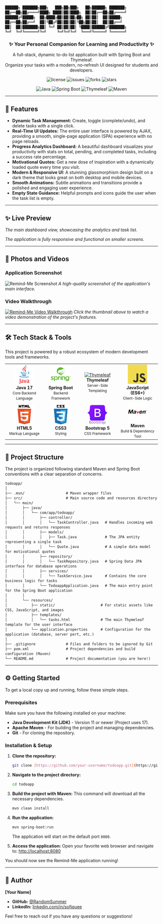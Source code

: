 
```plaintext
██████╗ ███████╗███╗   ███╗██╗███╗   ██╗██████╗ ███████╗
██╔══██╗██╔════╝████╗ ████║██║████╗  ██║██╔══██╗██╔════╝
██████╔╝█████╗  ██╔████╔██║██║██╔██╗ ██║██║  ██║█████╗
██╔══██╗██╔══╝  ██║╚██╔╝██║██║██║╚██╗██║██║  ██║██╔══╝
██║  ██║███████╗██║ ╚═╝ ██║██║██║ ╚████║██████╔╝███████╗
╚═╝  ╚═╝╚══════╝╚═╝     ╚═╝╚═╝╚═╝  ╚═══╝╚═════╝ ╚══════╝
```

<div align="center">

### ✨ Your Personal Companion for Learning and Productivity ✨

<p align="center">
  A full-stack, dynamic to-do list application built with Spring Boot and Thymeleaf. <br />
  Organize your tasks with a modern, no-refresh UI designed for students and developers.
</p>

<p align="center">
    <img src="https://img.shields.io/badge/license-MIT-blue.svg?style=for-the-badge" alt="license">
    <img src="https://img.shields.io/github/issues/your-username/remind-me?style=for-the-badge" alt="issues">
    <img src="https://img.shields.io/github/forks/your-username/remind-me?style=for-the-badge" alt="forks">
    <img src="https://img.shields.io/github/stars/your-username/remind-me?style=for-the-badge" alt="stars">
</p>

<p align="center">
    <img src="https://img.shields.io/badge/Java-17-orange?style=for-the-badge&logo=java" alt="Java">
    <img src="https://img.shields.io/badge/Spring_Boot-6DB33F?style=for-the-badge&logo=spring-boot&logoColor=white" alt="Spring Boot">
    <img src="https://img.shields.io/badge/Thymeleaf-005F0F?style=for-the-badge&logo=thymeleaf&logoColor=white" alt="Thymeleaf">
    <img src="https://img.shields.io/badge/Maven-C71A36?style=for-the-badge&logo=apache-maven&logoColor=white" alt="Maven">
</p>

</div>


---

## 🚀 Features

* **Dynamic Task Management:** Create, toggle (complete/undo), and delete tasks with a single click.
* **Real-Time UI Updates:** The entire user interface is powered by AJAX, providing a smooth, single-page application (SPA) experience with no page reloads.
* **Progress Analytics Dashboard:** A beautiful dashboard visualizes your productivity with stats on total, pending, and completed tasks, including a success rate percentage.
* **Motivational Quotes:** Get a new dose of inspiration with a dynamically loaded quote every time you visit.
* **Modern & Responsive UI:** A stunning glassmorphism design built on a dark theme that looks great on both desktop and mobile devices.
* **Smooth Animations:** Subtle animations and transitions provide a polished and engaging user experience.
* **Empty State Guidance:** Helpful prompts and icons guide the user when the task list is empty.

---

## ✨ Live Preview


*The main dashboard view, showcasing the analytics and task list.*


*The application is fully responsive and functional on smaller screens.*

---
## 📸 Photos and Videos


### Application Screenshot
![Remind-Me Screenshot](https://via.placeholder.com/800x450.png?text=Replace+with+your+app+screenshot)
*A high-quality screenshot of the application's main interface.*

### Video Walkthrough
[![Remind-Me Video Walkthrough](https://via.placeholder.com/800x450.png?text=Replace+with+your+video+thumbnail)](https://www.youtube.com/watch?v=your_video_id)
*Click the thumbnail above to watch a video demonstration of the project's features.*


---

## 🛠️ Tech Stack & Tools

This project is powered by a robust ecosystem of modern development tools and frameworks.

<table>
  <tr>
    <td align="center">
      <a href="https://www.java.com/">
        <img src="https://raw.githubusercontent.com/devicons/devicon/master/icons/java/java-original-wordmark.svg" alt="Java" width="65" height="65"/>
      </a>
      <br><strong>Java 17</strong>
      <br><small>Core Backend Language</small>
    </td>
    <td align="center">
      <a href="https://spring.io/projects/spring-boot">
        <img src="https://raw.githubusercontent.com/devicons/devicon/master/icons/spring/spring-original-wordmark.svg" alt="Spring Boot" width="65" height="65"/>
      </a>
      <br><strong>Spring Boot</strong>
      <br><small>Backend Framework</small>
    </td>
    <td align="center">
      <a href="https://www.thymeleaf.org/">
        <img src="https://www.thymeleaf.org/images/thymeleaf.png" alt="Thymeleaf" width="65" height="65"/>
      </a>
      <br><strong>Thymeleaf</strong>
      <br><small>Server-Side Templating</small>
    </td>
     <td align="center">
      <a href="https://developer.mozilla.org/en-US/docs/Web/JavaScript">
        <img src="https://raw.githubusercontent.com/devicons/devicon/master/icons/javascript/javascript-original.svg" alt="JavaScript" width="65" height="65"/>
      </a>
      <br><strong>JavaScript (ES6+)</strong>
      <br><small>Client-Side Logic</small>
    </td>
  </tr>
  <tr>
    <td align="center">
      <a href="https://developer.mozilla.org/en-US/docs/Web/HTML">
        <img src="https://raw.githubusercontent.com/devicons/devicon/master/icons/html5/html5-original-wordmark.svg" alt="HTML5" width="65" height="65"/>
      </a>
      <br><strong>HTML5</strong>
      <br><small>Markup Language</small>
    </td>
    <td align="center">
      <a href="https://developer.mozilla.org/en-US/docs/Web/CSS">
        <img src="https://raw.githubusercontent.com/devicons/devicon/master/icons/css3/css3-original-wordmark.svg" alt="CSS3" width="65" height="65"/>
      </a>
      <br><strong>CSS3</strong>
      <br><small>Styling</small>
    </td>
    <td align="center">
      <a href="https://getbootstrap.com/">
        <img src="https://raw.githubusercontent.com/devicons/devicon/master/icons/bootstrap/bootstrap-original-wordmark.svg" alt="Bootstrap" width="65" height="65"/>
      </a>
      <br><strong>Bootstrap 5</strong>
      <br><small>CSS Framework</small>
    </td>
    <td align="center">
      <a href="https://maven.apache.org/">
        <img src="https://raw.githubusercontent.com/devicons/devicon/master/icons/maven/maven-original-wordmark.svg" alt="Maven" width="65" height="65"/>
      </a>
      <br><strong>Maven</strong>
      <br><small>Build & Dependency Tool</small>
    </td>
  </tr>
</table>

---

## 📂 Project Structure

The project is organized following standard Maven and Spring Boot conventions with a clear separation of concerns.

```plaintext
todoapp/
│
├── .mvn/                   # Maven wrapper files
├── src/                    # Main source code and resources directory
│   └── main/
│       ├── java/
│       │   └── com/app/todoapp/
│       │       ├── controller/
│       │       │   └── TaskController.java   # Handles incoming web requests and returns responses
│       │       ├── models/
│       │       │   ├── Task.java             # The JPA entity representing a single task
│       │       │   └── Quote.java            # A simple data model for motivational quotes
│       │       ├── repository/
│       │       │   └── TaskRepository.java   # Spring Data JPA interface for database operations
│       │       ├── services/
│       │       │   └── TaskService.java      # Contains the core business logic for tasks
│       │       └── TodoappApplication.java   # The main entry point for the Spring Boot application
│       │
│       └── resources/
│           ├── static/                     # For static assets like CSS, JavaScript, and images
│           ├── templates/
│           │   └── tasks.html              # The main Thymeleaf template for the user interface
│           └── application.properties      # Configuration for the application (database, server port, etc.)
│
├── .gitignore              # Files and folders to be ignored by Git
├── pom.xml                 # Project dependencies and build configuration (Maven)
└── README.md               # Project documentation (you are here!)
```
---

## ⚙️ Getting Started

To get a local copy up and running, follow these simple steps.

### Prerequisites

Make sure you have the following installed on your machine:
* **Java Development Kit (JDK)** - Version 11 or newer (Project uses 17).
* **Apache Maven** - For building the project and managing dependencies.
* **Git** - For cloning the repository.

### Installation & Setup

1.  **Clone the repository:**
    ```sh
    git clone [https://github.com/your-username/todoapp.git](https://github.com/your-username/todoapp.git)
    ```

2.  **Navigate to the project directory:**
    ```sh
    cd todoapp
    ```

3.  **Build the project with Maven:**
    This command will download all the necessary dependencies.
    ```sh
    mvn clean install
    ```

4.  **Run the application:**
    ```sh
    mvn spring-boot:run
    ```
    The application will start on the default port `8080`.

5.  **Access the application:**
    Open your favorite web browser and navigate to:
    [http://localhost:8080](http://localhost:8080)

You should now see the Remind-Me application running!

---

## 👤 Author

**[Your Name]**

* **GitHub:** [@RandomSummer](https://github.com/RandomSummer)
* **LinkedIn:** [linkedin.com/in/sofiquee](https://linkedin.com/in/sk-sofiquee-f-31a859250)

Feel free to reach out if you have any questions or suggestions!